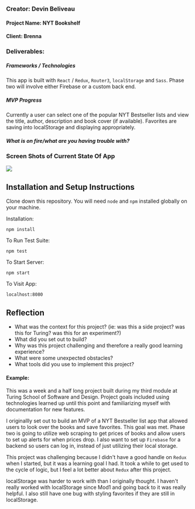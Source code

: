 ### Creator: Devin Beliveau

#### Project Name: NYT Bookshelf

#### Client: Brenna

### Deliverables:  

##### Frameworks / Technologies

This app is built with `React` / `Redux`, `Router3`, `localStorage` and `Sass`. Phase two will involve either Firebase or a custom back end.

##### MVP Progress

Currently a user can select one of the popular NYT Bestseller lists and view the title, author, description and book cover (if available). Favorites are saving into localStorage and displaying appropriately.

##### What is on fire/what are you having trouble with?

### Screen Shots of Current State Of App  
![](http://i.imgur.com/ikY0RFh.png)

## Installation and Setup Instructions

Clone down this repository. You will need `node` and `npm` installed globally on your machine.  

Installation:

`npm install`  

To Run Test Suite:  

`npm test`  

To Start Server:

`npm start`  

To Visit App:

`localhost:8080`  

## Reflection

  - What was the context for this project? (ie: was this a side project? was this for Turing? was this for an experiment?)
  - What did you set out to build?
  - Why was this project challenging and therefore a really good learning experience?
  - What were some unexpected obstacles?
  - What tools did you use to implement this project?

#### Example:  

This was a week and a half long project built during my third module at Turing School of Software and Design. Project goals included using technologies learned up until this point and familiarizing myself with documentation for new features.  

I originallly set out to build an MVP of a NYT Bestseller list app that allowed users to look over the books and save favorites. This goal was met. Phase two is going to utilize web scraping to get prices of books and allow users to set up alerts for when prices drop. I also want to set up `Firebase` for a backend so users can log in, instead of just utilizing their local storage.

This project was challenging because I didn't have a good handle on `Redux` when I started, but it was a learning goal I had. It took a while to get used to the cycle of logic, but I feel a lot better about `Redux` after this project.

localStorage was harder to work with than I originally thought. I haven't really worked with localStorage since Mod1 and going back to it was really helpful. I also still have one bug with styling favorites if they are still in localStorage.
